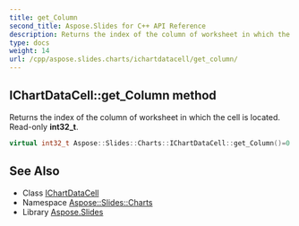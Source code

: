```yaml
---
title: get_Column
second_title: Aspose.Slides for C++ API Reference
description: Returns the index of the column of worksheet in which the cell is located. Read-only int32_t.
type: docs
weight: 14
url: /cpp/aspose.slides.charts/ichartdatacell/get_column/
---
```

## IChartDataCell::get_Column method


Returns the index of the column of worksheet in which the cell is located. Read-only **int32_t**.

```cpp
virtual int32_t Aspose::Slides::Charts::IChartDataCell::get_Column()=0
```

## See Also

* Class [IChartDataCell](../)
* Namespace [Aspose::Slides::Charts](../../)
* Library [Aspose.Slides](../../../)

